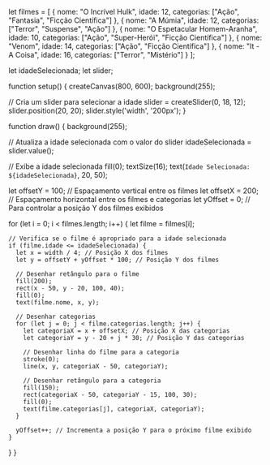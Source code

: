 let filmes = [
  { nome: "O Incrível Hulk", idade: 12, categorias: ["Ação", "Fantasia", "Ficção Científica"] },
  { nome: "A Múmia", idade: 12, categorias: ["Terror", "Suspense", "Ação"] },
  { nome: "O Espetacular Homem-Aranha", idade: 10, categorias: ["Ação", "Super-Herói", "Ficção Científica"] },
  { nome: "Venom", idade: 14, categorias: ["Ação", "Ficção Científica"] },
  { nome: "It - A Coisa", idade: 16, categorias: ["Terror", "Mistério"] }
];

let idadeSelecionada;
let slider;

function setup() {
  createCanvas(800, 600);
  background(255);
  
  // Cria um slider para selecionar a idade
  slider = createSlider(0, 18, 12);
  slider.position(20, 20);
  slider.style('width', '200px');
}

function draw() {
  background(255);
  
  // Atualiza a idade selecionada com o valor do slider
  idadeSelecionada = slider.value();
  
  // Exibe a idade selecionada
  fill(0);
  textSize(16);
  text(`Idade Selecionada: ${idadeSelecionada}`, 20, 50);
  
  let offsetY = 100; // Espaçamento vertical entre os filmes
  let offsetX = 200; // Espaçamento horizontal entre os filmes e categorias
  let yOffset = 0; // Para controlar a posição Y dos filmes exibidos

  for (let i = 0; i < filmes.length; i++) {
    let filme = filmes[i];

    // Verifica se o filme é apropriado para a idade selecionada
    if (filme.idade <= idadeSelecionada) {
      let x = width / 4; // Posição X dos filmes
      let y = offsetY + yOffset * 100; // Posição Y dos filmes

      // Desenhar retângulo para o filme
      fill(200);
      rect(x - 50, y - 20, 100, 40);
      fill(0);
      text(filme.nome, x, y);

      // Desenhar categorias
      for (let j = 0; j < filme.categorias.length; j++) {
        let categoriaX = x + offsetX; // Posição X das categorias
        let categoriaY = y - 20 + j * 30; // Posição Y das categorias

        // Desenhar linha do filme para a categoria
        stroke(0);
        line(x, y, categoriaX - 50, categoriaY);

        // Desenhar retângulo para a categoria
        fill(150);
        rect(categoriaX - 50, categoriaY - 15, 100, 30);
        fill(0);
        text(filme.categorias[j], categoriaX, categoriaY);
      }
      
      yOffset++; // Incrementa a posição Y para o próximo filme exibido
    }
  }
}
